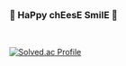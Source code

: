 <br>

### 🧀 HaPpy chEesE SmilE 🧀

<br>

[![Solved.ac Profile](http://mazassumnida.wtf/api/v2/generate_badge?boj=nameworld)](https://solved.ac/nameworld/)

<br> 

<!--
**kovus380/kovus380** is a ✨ _special_ ✨ repository because its `README.md` (this file) appears on your GitHub profile.

Here are some ideas to get you started:

- 🔭 I’m currently working on ...
- 🌱 I’m currently learning ...
- 👯 I’m looking to collaborate on ...
- 🤔 I’m looking for help with ...
- 💬 Ask me about ...
- 📫 How to reach me: ...
- 😄 Pronouns: ...
- ⚡ Fun fact: ...
-->
